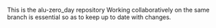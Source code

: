 This is the alu-zero_day repository
Working collaboratively on the same branch is essential so as to keep up to date with changes.
